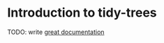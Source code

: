 # Introduction to tidy-trees

TODO: write [great documentation](http://jacobian.org/writing/great-documentation/what-to-write/)
